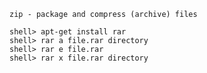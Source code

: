 `zip - package and compress (archive) files`

```
shell> apt-get install rar
shell> rar a file.rar directory
shell> rar e file.rar
shell> rar x file.rar directory
```

